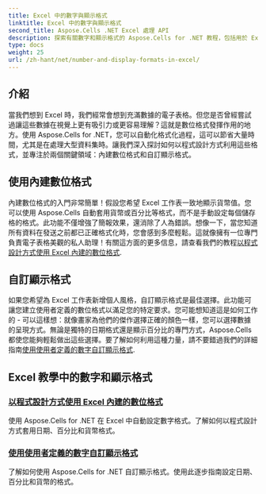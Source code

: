 ```yaml
---
title: Excel 中的數字與顯示格式
linktitle: Excel 中的數字與顯示格式
second_title: Aspose.Cells .NET Excel 處理 API
description: 探索有關數字和顯示格式的 Aspose.Cells for .NET 教程，包括用於 Excel 自動化的內建和自訂格式選項。
type: docs
weight: 25
url: /zh-hant/net/number-and-display-formats-in-excel/
---
```

## 介紹

當我們想到 Excel 時，我們經常會想到充滿數據的電子表格。但您是否曾經嘗試過讓這些數據在視覺上更有吸引力或更容易理解？這就是數位格式發揮作用的地方。使用 Aspose.Cells for .NET，您可以自動化格式化過程，這可以節省大量時間，尤其是在處理大型資料集時。讓我們深入探討如何以程式設計方式利用這些格式，並專注於兩個關鍵領域：內建數位格式和自訂顯示格式。

## 使用內建數位格式

內建數位格式的入門非常簡單！假設您希望 Excel 工作表一致地顯示貨幣值。您可以使用 Aspose.Cells 自動套用貨幣或百分比等格式，而不是手動設定每個儲存格的格式。此功能不僅增強了簡報效果，還消除了人為錯誤。想像一下，當您知道所有資料在發送之前都已正確格式化時，您會感到多麼輕鬆。這就像擁有一位專門負責電子表格美觀的私人助理！有關這方面的更多信息，請查看我們的教程[以程式設計方式使用 Excel 內建的數位格式](./using-built-in-number-formats/).

## 自訂顯示格式

如果您希望為 Excel 工作表新增個人風格，自訂顯示格式是最佳選擇。此功能可讓您建立使用者定義的數位格式以滿足您的特定要求。您可能想知道這是如何工作的 - 可以這樣想：就像畫家為他們的傑作選擇正確的顏色一樣，您可以選擇數據的呈現方式。無論是獨特的日期格式還是顯示百分比的專門方式，Aspose.Cells 都使您能夠輕鬆做出這些選擇。要了解如何利用這種力量，請不要錯過我們的詳細指南[使用使用者定義的數字自訂顯示格式](./customizing-display-formats-with-user-defined-numbers/).

## Excel 教學中的數字和顯示格式
### [以程式設計方式使用 Excel 內建的數位格式](./using-built-in-number-formats/)
使用 Aspose.Cells for .NET 在 Excel 中自動設定數字格式。了解如何以程式設計方式套用日期、百分比和貨幣格式。
### [使用使用者定義的數字自訂顯示格式](./customizing-display-formats-with-user-defined-numbers/)
了解如何使用 Aspose.Cells for .NET 自訂顯示格式。使用此逐步指南設定日期、百分比和貨幣的格式。